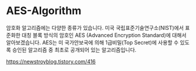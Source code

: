 # AES-Algorithm
암호화 알고리즘에는 다양한 종류가 있습니다. 미국 국립표준기술연구소(NIST)에서 표준화한 대칭 블록 방식의 암호인 AES (Advanced Encryption Standard)에 대해서 알아보겠습니다. AES는 미 국가안보국에 의해 1급비밀(Top Secret)에 사용할 수 있도록 승인된 알고리즘 중 최초로 공개되어 있는 알고리즘입니다.

https://newstroyblog.tistory.com/416
